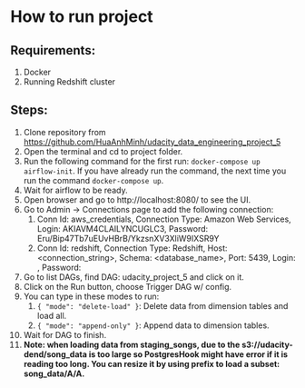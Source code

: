 # How to run project

## Requirements:

1. Docker
2. Running Redshift cluster

## Steps:

1. Clone repository from https://github.com/HuaAnhMinh/udacity_data_engineering_project_5
2. Open the terminal and cd to project folder.
3. Run the following command for the first run: `docker-compose up airflow-init`. If you have already run the command, the next time you run the command `docker-compose up`.
4. Wait for airflow to be ready.
5. Open browser and go to http://localhost:8080/ to see the UI.
6. Go to Admin -> Connections page to add the following connection:
   1. Conn Id: aws_credentials, Connection Type: Amazon Web Services, Login: AKIAVM4CLAILYNCUGLC3, Password: Eru/Bip47Tb7uEUvHBrB/YkzsnXV3XliW9IXSR9Y
   2. Conn Id: redshift, Connection Type: Redshift, Host: <connection_string>, Schema: <database_name>, Port: 5439, Login: <username>, Password: <password>
7. Go to list DAGs, find DAG: udacity_project_5 and click on it.
8. Click on the Run button, choose Trigger DAG w/ config.
9. You can type in these modes to run:
   1. `{ "mode": "delete-load" }`: Delete data from dimension tables and load all.
   2. `{ "mode": "append-only" }`: Append data to dimension tables.
10. Wait for DAG to finish. 
11. **Note: when loading data from staging_songs, due to the s3://udacity-dend/song_data is too large so PostgresHook might have error if it is reading too long. You can resize it by using prefix to load a subset: song_data/A/A.**